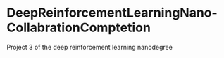 # DeepReinforcementLearningNano-CollabrationComptetion
Project 3 of the deep reinforcement learning nanodegree
